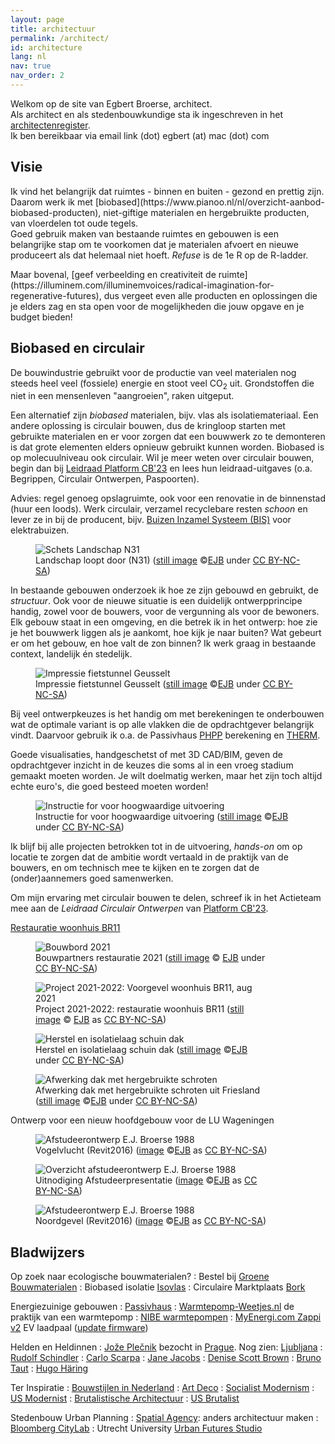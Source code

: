 ```yaml
---
layout: page
title: architectuur
permalink: /architect/
id: architecture
lang: nl
nav: true
nav_order: 2
---
```


<!--
SPDX-FileCopyrightText: 2024 EJ Broerse

SPDX-License-Identifier: CC-BY-NC-SA-4.0
-->

Welkom op de site van Egbert Broerse, architect.<br>
Als architect en als stedenbouwkundige sta ik ingeschreven in het <a href="https://www.architectenregister.nl/vind-een-architect/?searchTerm=Broerse&searchFilter=5">architectenregister</a>.<br>
Ik ben bereikbaar via email link (dot) egbert (at) mac (dot) com

## Visie

<p>Ik vind het belangrijk dat ruimtes - binnen en buiten - gezond en prettig zijn. Daarom werk ik met [biobased](https://www.pianoo.nl/nl/overzicht-aanbod-biobased-producten), niet-giftige materialen en hergebruikte producten, van vloerdelen tot oude tegels.<br>
Goed gebruik maken van bestaande ruimtes en gebouwen is een belangrijke stap om te voorkomen dat je materialen afvoert en nieuwe produceert als dat helemaal niet hoeft. <em>Refuse</em> is de 1e R op de R-ladder.</p>
Maar bovenal, [geef verbeelding en creativiteit de ruimte](https://illuminem.com/illuminemvoices/radical-imagination-for-regenerative-futures), dus vergeet even alle producten en oplossingen die je elders zag en sta open voor de mogelijkheden die jouw opgave en je budget bieden!

## <a id="circulair">Biobased en circulair</a>

De bouwindustrie gebruikt voor de productie van veel materialen nog steeds heel veel (fossiele) energie en stoot veel CO<sub>2</sub> uit. Grondstoffen die niet in een mensenleven "aangroeien", raken uitgeput.

Een alternatief zijn <em>biobased</em> materialen, bijv. vlas als isolatiemateriaal. Een andere oplossing is circulair bouwen, dus de kringloop starten met gebruikte materialen en er voor zorgen dat een bouwwerk zo te demonteren is dat grote elementen elders opnieuw gebruikt kunnen worden. Biobased is op molecuulniveau ook circulair.
Wil je meer weten over circulair bouwen, begin dan bij [Leidraad Platform CB'23](https://platformcb23.nl/) en lees hun leidraad-uitgaves (o.a. Begrippen, Circulair Ontwerpen, Paspoorten).

Advies: regel genoeg opslagruimte, ook voor een renovatie in de binnenstad (huur een loods). Werk circulair, verzamel recyclebare resten <em>schoon</em> en lever ze in bij de producent, bijv. <a href="https://www.bureauleiding.nl">Buizen Inzamel Systeem (BIS)</a> voor elektrabuizen.

<figure><img src='{{ "/assets/img/architect/n31/N31princDkruisend_lo.jpg" | relative_url }}' alt='Schets Landschap N31' class='img-fluid' >
<figcaption class="kleiner">Landschap loopt door (N31) (<a prefix="dct: https://purl.org/dc/terms/" href="https://purl.org/dc/dcmitype/Image" property="dct:title" rel="dct:type">still image</a> &copy;<a prefix="cc: https://creativecommons.org/ns#" href="https://www.ebroerse.nl" property="cc:attributionName" rel="cc:attributionURL">EJB</a> under <a rel="license" href="http://creativecommons.org/licenses/by-nc-sa/4.0/">CC BY-NC-SA</a>)</figcaption></figure>

<p>In bestaande gebouwen onderzoek ik hoe ze zijn gebouwd en gebruikt, de <em>structuur</em>. Ook voor de nieuwe situatie is een duidelijk ontwerpprincipe handig, zowel voor de bouwers, voor de vergunning als voor de bewoners.<br>
Elk gebouw staat in een omgeving, en die betrek ik in het ontwerp: hoe zie je het bouwwerk liggen als je aankomt, hoe kijk je naar buiten? Wat gebeurt er om het gebouw, en hoe valt de zon binnen? Ik werk graag in bestaande context, landelijk &eacute;n stedelijk.</p>

<figure><img src='{{ "/assets/img-noresample/avenue2/PaardentunnelSchetsEgbert-562x252.jpg" | relative_url }}' alt='Impressie fietstunnel Geusselt' class='img-fluid' >
<figcaption class="kleiner">Impressie fietstunnel Geusselt (<a prefix="dct: https://purl.org/dc/terms/" href="https://purl.org/dc/dcmitype/Image" property="dct:title" rel="dct:type">still image</a> &copy;<a prefix="cc: https://creativecommons.org/ns#" href="https://www.ebroerse.nl" property="cc:attributionName" rel="cc:attributionURL">EJB</a> under <a rel="license" href="http://creativecommons.org/licenses/by-nc-sa/4.0/">CC BY-NC-SA</a>)</figcaption></figure>

<p>Bij veel ontwerpkeuzes is het handig om met berekeningen te onderbouwen wat de optimale variant is op alle vlakken die de opdrachtgever belangrijk vindt. Daarvoor gebruik ik o.a. de Passivhaus <a href="https://passipedia.org/planning/calculating_energy_efficiency/phpp_-_the_passive_house_planning_package">PHPP</a> berekening en <a href="https://windows.lbl.gov/software/therm/">THERM</a>.

Goede visualisaties, handgeschetst of met 3D CAD/BIM, geven de opdrachtgever inzicht in de keuzes die soms al in een vroeg stadium gemaakt moeten worden. Je wilt doelmatig werken, maar het zijn toch altijd echte euro's, die goed besteed moeten worden!</p>

<figure><img src='{{ "/assets/img/architect/PAV_plaatsen_elementen.jpg" | relative_url }}' alt='Instructie for voor hoogwaardige uitvoering' class='img-fluid' >
<figcaption class="kleiner">Instructie for voor hoogwaardige uitvoering (<a prefix="dct: https://purl.org/dc/terms/" href="https://purl.org/dc/dcmitype/Image" property="dct:title" rel="dct:type">still image</a> &copy;<a prefix="cc: https://creativecommons.org/ns#" href="https://www.ebroerse.nl" property="cc:attributionName" rel="cc:attributionURL">EJB</a> under <a rel="license" href="http://creativecommons.org/licenses/by-nc-sa/4.0/">CC BY-NC-SA</a>)</figcaption></figure>

<p>Ik blijf bij alle projecten betrokken tot in de uitvoering, <em>hands-on</em> om op locatie te zorgen dat de ambitie wordt vertaald in de praktijk van de bouwers, en om technisch mee te kijken en te zorgen dat de (onder)aannemers goed samenwerken.</p>

<p>Om mijn ervaring met circulair bouwen te delen, schreef ik in het Actieteam mee aan de <em>Leidraad Circulair Ontwerpen</em> van <a href="https://platformcb23.nl">Platform CB'23</a>.</p>

<div class="card mx-auto mb-3 p-3" style="max-width: 90%;">
<a href="/ejb/projects/work-br11/">Restauratie woonhuis BR11</a>
<figure><img src='{{ "/assets/img/architect/br11/BR11_Bouwbord.png" | relative_url }}' alt='Bouwbord 2021' class='img-fluid' >
<figcaption class="kleiner">Bouwpartners restauratie 2021 (<a prefix="dct: https://purl.org/dc/terms/" href="https://purl.org/dc/dcmitype/Image" property="dct:title" rel="dct:type">still image</a> &copy; <a prefix="cc: https://creativecommons.org/ns#" href="https://www.ebroerse.nl" property="cc:attributionName" rel="cc:attributionURL">EJB</a> under <a rel="license" href="http://creativecommons.org/licenses/by-nc-sa/4.0/">CC BY-NC-SA</a>)</figcaption></figure>

<figure><img src='{{ "/assets/img/architect/br11/IMG_1041.jpg" | relative_url }}' alt='Project 2021-2022: Voorgevel woonhuis BR11, aug 2021' class='img-fluid'>
<figcaption class="kleiner">Project 2021-2022: restauratie woonhuis BR11 (<a prefix="dct: https://purl.org/dc/terms/" href="https://purl.org/dc/dcmitype/Image" property="dct:title" rel="dct:type">still image</a> &copy; <a prefix="cc: https://creativecommons.org/ns#" href="https://www.ebroerse.nl" property="cc:attributionName" rel="cc:attributionURL">EJB</a> as <a rel="license" href="https://creativecommons.org/licenses/by-nc-sa/4.0/">CC BY-NC-SA</a>)</figcaption></figure>

<figure><img src='{{ "/assets/img/architect/br11/IMG_3774.jpg" | relative_url }}' alt='Herstel en isolatielaag schuin dak' class='img-fluid' >
<figcaption class="kleiner">Herstel en isolatielaag schuin dak (<a prefix="dct: https://purl.org/dc/terms/" href="https://purl.org/dc/dcmitype/Image" property="dct:title" rel="dct:type">still image</a> &copy;<a prefix="cc: https://creativecommons.org/ns#" href="https://www.ebroerse.nl" property="cc:attributionName" rel="cc:attributionURL">EJB</a> under <a rel="license" href="http://creativecommons.org/licenses/by-nc-sa/4.0/">CC BY-NC-SA</a>)</figcaption></figure>

<figure><img src='{{ "/assets/img/architect/br11/IMG_1165.jpg" | relative_url }}' alt='Afwerking dak met hergebruikte schroten' class='img-fluid' >
<figcaption class="kleiner">Afwerking dak met hergebruikte schroten uit Friesland (<a prefix="dct: https://purl.org/dc/terms/" href="https://purl.org/dc/dcmitype/Image" property="dct:title" rel="dct:type">still image</a> &copy;<a prefix="cc: https://creativecommons.org/ns#" href="https://www.ebroerse.nl" property="cc:attributionName" rel="cc:attributionURL">EJB</a> under <a rel="license" href="http://creativecommons.org/licenses/by-nc-sa/4.0/">CC BY-NC-SA</a>)</figcaption></figure>
</div><!-- sluit tegel af -->

<div class="card mx-auto mb-3 p-3" style="max-width: 90%;">
Ontwerp voor een nieuw hoofdgebouw voor de LU Wageningen
<div class="row">
<div class="col-sm">
<figure><img src='{{ "/assets/img/architect/studiebk/EBR_LUW_1988_ZO.jpg" | relative_url }}' alt='Afstudeerontwerp E.J. Broerse 1988' class='img-fluid'><br>
<figcaption class="kleiner">Vogelvlucht (Revit2016) (<a prefix="dct: https://purl.org/dc/terms/" href="https://purl.org/dc/dcmitype/Image" property="dct:title" rel="dct:type">image</a> &copy;<a prefix="cc: https://creativecommons.org/ns#" href="https://www.ebroerse.nl" property="cc:attributionName" rel="cc:attributionURL">EJB</a> as <a rel="license" href="https://creativecommons.org/licenses/by-nc-sa/4.0/">CC BY-NC-SA</a>)</figcaption></figure>
</div>
<div class="col-sm">
<figure><img src='{{ "/assets/img/architect/studiebk/LUW1988EBR.png" | relative_url }}' alt='Overzicht afstudeerontwerp E.J. Broerse 1988' class='img-fluid'>
<figcaption class="kleiner">Uitnodiging Afstudeerpresentatie (<a prefix="dct: https://purl.org/dc/terms/" href="https://purl.org/dc/dcmitype/Image" property="dct:title" rel="dct:type">image</a> &copy;<a prefix="cc: https://creativecommons.org/ns#" href="https://www.ebroerse.nl" property="cc:attributionName" rel="cc:attributionURL">EJB</a> as <a rel="license" href="https://creativecommons.org/licenses/by-nc-sa/4.0/">CC BY-NC-SA</a>)</figcaption></figure>
</div>
</div><!-- sluit row af -->

<!-- groter plaatje -->
<figure><img src='{{ "/assets/img/architect/studiebk/EBR_LUW_1988_entree.jpg" | relative_url }}' alt='Afstudeerontwerp E.J. Broerse 1988' class='img-fluid'>
<figcaption class="kleiner">Noordgevel (Revit2016) (<a prefix="dct: https://purl.org/dc/terms/" href="https://purl.org/dc/dcmitype/Image" property="dct:title" rel="dct:type">image</a> &copy;<a prefix="cc: https://creativecommons.org/ns#" href="https://www.ebroerse.nl" property="cc:attributionName" rel="cc:attributionURL">EJB</a> as <a rel="license" href="https://creativecommons.org/licenses/by-nc-sa/4.0/">CC BY-NC-SA</a>)</figcaption></figure>
</div><!-- sluit tegel af -->

## <a id="links">Bladwijzers</a>

Op zoek naar ecologische bouwmaterialen?
: Bestel bij [Groene Bouwmaterialen](https://www.groenebouwmaterialen.nl)
: Biobased isolatie [Isovlas](https://www.isovlas.nl)
: Circulaire Marktplaats [Bork](https://www.borkgroep.nl/circulair-bouwmateriaal/)

Energiezuinige gebouwen
: [Passivhaus](https://phi.org)
: [Warmtepomp-Weetjes.nl](https://www.warmtepomp-weetjes.nl) de praktijk van een warmtepomp
: [NIBE warmtepompen](https://voorschrijvers.nibe.eu/kennis-en-inspiratie)
: [MyEnergi.com Zappi v2](https://www.myenergi.com/nl/zappi-ev-lader/) EV laadpaal ([update firmware](https://support.myenergi.com/hc/en-gb/articles/360020109017-Current-firmware-versions-updating-your-firmware))

Helden en Heldinnen
: [Jože Plečnik](https://en.wikipedia.org/wiki/Jo%C5%BEe_Ple%C4%8Dnik) bezocht in [Prague](https://prague-stay.com/lifestyle/category/36-prague-architecture/48-the-architecture-of-joze-plecnik/). Nog zien: [Ljubljana](https://whc.unesco.org/en/list/1643)
: [Rudolf Schindler](https://www.archdaily.com/783384/ad-classics-kings-road-house-rudolf-schindler)
: [Carlo Scarpa](https://www.archdaily.com/638534/spotlight-carlo-scarpa)
: [Jane Jacobs](https://en.wikipedia.org/wiki/Jane_Jacobs)
: [Denise Scott Brown](https://artsandculture.google.com/story/the-era-defining-work-of-denise-scott-brown/zgXx6qdWqGZMJA?hl=en)
: [Bruno Taut](https://architectuul.com/architect/bruno-taut)
: [Hugo Häring](https://www.moma.org/collection/works/100363?artist_id=32484&page=1&sov_referrer=artist)

Ter Inspiratie
: [Bouwstijlen in Nederland](https://erfgoedbekeken.nl/bouwstijlen-nederland/)
: [Art Deco](https://en.wikipedia.org/wiki/Art_Deco)
: [Socialist Modernism](https://www.instagram.com/socialistmodernism/)
: [US Modernist](https://usmodernist.org/)
: [Brutalistische Architectuur](https://en.wikipedia.org/wiki/Brutalist_architecture)
: [US Brutalist](https://www.architecturaldigest.com/story/brutalist-architecture-101)

Stedenbouw
Urban Planning
: [Spatial Agency](https://www.spatialagency.net/): anders architectuur maken
: [Bloomberg CityLab](https://www.bloomberg.com/citylab)
: Utrecht University [Urban Futures Studio](https://www.uu.nl/en/research/urban-futures-studio)
